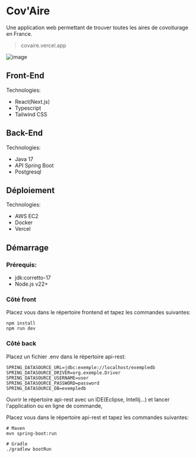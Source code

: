 # Cov'Aire

Une application web permettant de trouver toutes les aires de covoiturage en France.

> covaire.vercel.app

![image](https://github.com/user-attachments/assets/f1eae81e-0dcf-4ca8-b284-c2e10df738b8)


## Front-End

Technologies:

- React(Next.js)
- Typescript
- Tailwind CSS

## Back-End

Technologies:

- Java 17
- API Spring Boot
- Postgresql

## Déploiement

Technologies:

- AWS EC2
- Docker
- Vercel

## Démarrage

### Prérequis:

- jdk:corretto-17
- Node.js v22+

### Côté front

Placez vous dans le répertoire frontend et tapez les commandes suivantes:
```
npm install
npm run dev
```

### Côté back

Placez un fichier .env dans le répertoire api-rest:
```
SPRING_DATASOURCE_URL=jdbc:exemple://localhost/exempledb
SPRING_DATASOURCE_DRIVER=org.exemple.Driver
SPRING_DATASOURCE_USERNAME=user
SPRING_DATASOURCE_PASSWORD=password
SPRING_DATASOURCE_DB=exempledb
```

Ouvrir le répertoire api-rest avec un IDE(Eclipse, Intellij...) et lancer l'application ou en ligne de commande,

Placez vous dans le répertoire api-rest et tapez les commandes suivantes:
```
# Maven
mvn spring-boot:run

# Gradle
./gradlew bootRun
```
